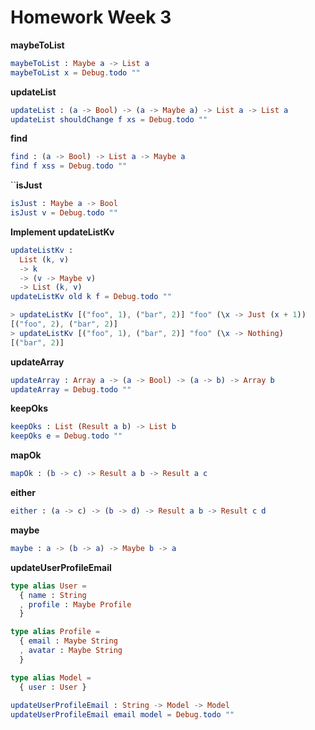 # Homework Week 3

**maybeToList**

```elm
maybeToList : Maybe a -> List a
maybeToList x = Debug.todo ""
```

**updateList**

```elm
updateList : (a -> Bool) -> (a -> Maybe a) -> List a -> List a
updateList shouldChange f xs = Debug.todo ""
```

**find**

```elm
find : (a -> Bool) -> List a -> Maybe a
find f xss = Debug.todo ""
```

``**isJust**

```elm
isJust : Maybe a -> Bool
isJust v = Debug.todo ""
```

**Implement updateListKv**

```elm
updateListKv :
  List (k, v)
  -> k
  -> (v -> Maybe v)
  -> List (k, v)
updateListKv old k f = Debug.todo ""

> updateListKv [("foo", 1), ("bar", 2)] "foo" (\x -> Just (x + 1))
[("foo", 2), ("bar", 2)]
> updateListKv [("foo", 1), ("bar", 2)] "foo" (\x -> Nothing)
[("bar", 2)]
```

**updateArray**

```elm
updateArray : Array a -> (a -> Bool) -> (a -> b) -> Array b
updateArray = Debug.todo ""
```

**keepOks**

```elm
keepOks : List (Result a b) -> List b
keepOks e = Debug.todo ""
```

**mapOk**

```elm
mapOk : (b -> c) -> Result a b -> Result a c
```

**either**

```elm
either : (a -> c) -> (b -> d) -> Result a b -> Result c d
```

**maybe**

```elm
maybe : a -> (b -> a) -> Maybe b -> a
```

**updateUserProfileEmail**

```elm
type alias User =
  { name : String
  , profile : Maybe Profile
  }

type alias Profile =
  { email : Maybe String
  , avatar : Maybe String
  }

type alias Model =
  { user : User }
  
updateUserProfileEmail : String -> Model -> Model
updateUserProfileEmail email model = Debug.todo ""
```

